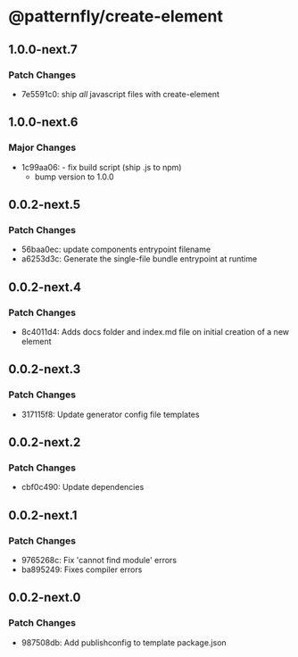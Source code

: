 # @patternfly/create-element

## 1.0.0-next.7

### Patch Changes

- 7e5591c0: ship _all_ javascript files with create-element

## 1.0.0-next.6

### Major Changes

- 1c99aa06: - fix build script (ship .js to npm)
  - bump version to 1.0.0

## 0.0.2-next.5

### Patch Changes

- 56baa0ec: update components entrypoint filename
- a6253d3c: Generate the single-file bundle entrypoint at runtime

## 0.0.2-next.4

### Patch Changes

- 8c4011d4: Adds docs folder and index.md file on initial creation of a new element

## 0.0.2-next.3

### Patch Changes

- 317115f8: Update generator config file templates

## 0.0.2-next.2

### Patch Changes

- cbf0c490: Update dependencies

## 0.0.2-next.1

### Patch Changes

- 9765268c: Fix 'cannot find module' errors
- ba895249: Fixes compiler errors

## 0.0.2-next.0

### Patch Changes

- 987508db: Add publishconfig to template package.json

